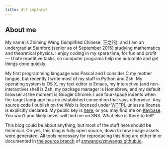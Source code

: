 ```yaml
---
title: dl? cmplnts?
---
```

## About me

My name is Zhiming Wang (Simplified Chinese: 王之铭), and I am an undergrad at Stanford (senior as of September 2015) studying mathematics and theoretical physics. I enjoy coding in my spare time, for fun and profit — I hate repetitive tasks, so computer programs help me automate and get things done quickly.

My first programming language was Pascal and I consider C my mother tongue, but recently I write most of my stuff in Python and Zsh. My operating system is OS X, my text editor is Emacs, my interactive (and non-interactive) shell is Zsh, my package manager is Homebrew, and my default browser at the moment is Google Chrome. I use four-space indents when the target language has no established convention that says otherwise. Any source code I publish on the Web is licensed under [WTFPL](http://www.wtfpl.net/) unless a license is explicitly declared. My public key is [here](/key.html), or you may find me on [Keybase](https://keybase.io/zmwangx). You won't and likely never will find me on SNS. What else is there to tell?

This blog could be about anything, but most of the stuff here should be technical. Oh yes, this blog is fully open source, down to how image assets were generated. All tools necessary for reproducing this blog are either in or documented in [the source branch](https://github.com/zmwangx/zmwangx.github.io/tree/source) of [zmwangx/zmwangx.github.io](https://github.com/zmwangx/zmwangx.github.io).
